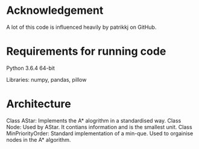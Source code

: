 # Acknowledgement
A lot of this code is influenced heavily by patrikkj on GitHub.

# Requirements for running code
Python 3.6.4 64-bit

Libraries: numpy, pandas, pillow

# Architecture

Class AStar:                Implements the A* alogrithm in a standardised way.
    Class Node:             Used by AStar. It contians information and is the smallest unit.
    Class MinPriorityOrder: Standard implementation of a min-que. Used to orgainise nodes in the A* algorithm.

